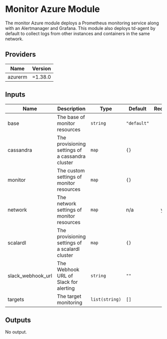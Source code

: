 # Monitor Azure Module
The monitor Azure module deploys a Prometheus monitoring service along with an Alertmanager and Grafana. This module also deploys td-agent by default to collect logs from other instances and containers in the same network.

## Providers

| Name | Version |
|------|---------|
| azurerm | =1.38.0 |

## Inputs

| Name | Description | Type | Default | Required |
|------|-------------|------|---------|:-----:|
| base | The base of monitor resources | `string` | `"default"` | no |
| cassandra | The provisioning settings of a cassandra cluster | `map` | `{}` | no |
| monitor | The custom settings of monitor resources | `map` | `{}` | no |
| network | The network settings of monitor resources | `map` | n/a | yes |
| scalardl | The provisioning settings of a scalardl cluster | `map` | `{}` | no |
| slack_webhook_url | The Webhook URL of Slack for alerting | `string` | `""` | no |
| targets | The target monitoring | `list(string)` | `[]` | no |

## Outputs

No output.
